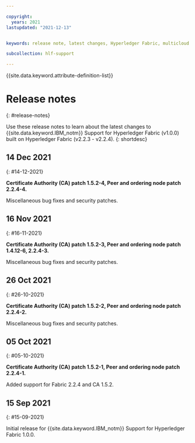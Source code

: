 ```yaml
---

copyright:
  years: 2021
lastupdated: "2021-12-13"


keywords: release note, latest changes, Hyperledger Fabric, multicloud

subcollection: hlf-support

---
```


{{site.data.keyword.attribute-definition-list}}



# Release notes
{: #release-notes}

Use these release notes to learn about the latest changes to {{site.data.keyword.IBM_notm}} Support for Hyperledger Fabric (v1.0.0) built on Hyperledger Fabric (v2.2.3 - v2.2.4).
{: shortdesc}


## 14 Dec 2021
{: #14-12-2021}

**Certificate Authority (CA) patch 1.5.2-4, Peer and ordering node patch 2.2.4-4.**

Miscellaneous bug fixes and security patches.


## 16 Nov 2021
{: #16-11-2021}

**Certificate Authority (CA) patch 1.5.2-3, Peer and ordering node patch 1.4.12-6, 2.2.4-3.**

Miscellaneous bug fixes and security patches.


## 26 Oct 2021
{: #26-10-2021}

**Certificate Authority (CA) patch 1.5.2-2, Peer and ordering node patch 2.2.4-2.**

Miscellaneous bug fixes and security patches.


## 05 Oct 2021
{: #05-10-2021}

**Certificate Authority (CA) patch 1.5.2-1, Peer and ordering node patch 2.2.4-1.**

Added support for Fabric 2.2.4 and CA 1.5.2.

## 15 Sep 2021
{: #15-09-2021}

Initial release for {{site.data.keyword.IBM_notm}} Support for Hyperledger Fabric 1.0.0.
